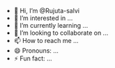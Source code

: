 - 👋 Hi, I’m @Rujuta-salvi
- 👀 I’m interested in ...
- 🌱 I’m currently learning ...
- 💞️ I’m looking to collaborate on ...
- 📫 How to reach me ...
- 😄 Pronouns: ...
- ⚡ Fun fact: ...

<!---
Rujuta-salvi/Rujuta-salvi is a ✨ special ✨ repository because its `README.md` (this file) appears on your GitHub profile.
You can click the Preview link to take a look at your changes.
--->
